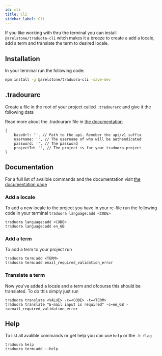 ```yaml
---
id: cli
title: Cli
sidebar_label: Cli
---
```


If you like working with thru the terminal you can install `@arelstone/traduota-cli` witch makes it a breeze to create a add a locale, add a term and translate the term to desired locale.

## Installation
In your terminal run the following code:
```bash
npm install -g @arelstone/traduora-cli -save-dev
```

## .tradourarc
Create a file in the root of your project called `.tradourarc` and give it the following data 

Read more about the .tradourarc file in [the documentation](https://arelstone.github.io/traduora-cli/#/?id=traduorarc)

```
{
    baseUrl: '', // Path to the api. Remeber the api/v1 suffix
    username: '', // The username of who will be authendicated
    password: '', // The password
    projectId: '', // The project is for your traduora project
}
```

## Documentation
For a full list of avalible commands and the documentation visit [the documentation page](https://arelstone.github.io/traduora-cli)

### Add a locale 
To add a new locale to the project you have in your rc-file run the following code in your terminal `traduora language:add <CODE>`

```
traduora language:add <CODE>
traduora language:add en_GB
```

### Add a term
To add a term to your project run
```
traduora term:add <TERM>
traduora term:add email_required_validation_error
```

### Translate a term
Now you've added a locale and a term and ofcourse this should be translated. To do this simply just run
```
traduora translate <VALUE> -c=<CODE> -t=<TERM>
traduora translate "E-mail input is required" -c=en_GB -t=email_required_validation_error
```

## Help
To list all avalible commands or get help you can use `help` or the `-h flag`
```
tradoura help
traduora term:add --help
```
